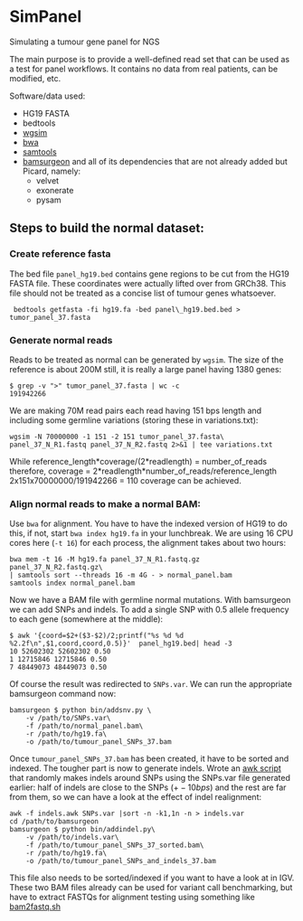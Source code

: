 # SimPanel
Simulating a tumour gene panel for NGS

The main purpose is to provide a well-defined read set that can be used as a test for panel workflows. It contains no data from real patients, can be modified, etc. 

Software/data used:
 - HG19 FASTA
 - bedtools
 - [wgsim](https://github.com/lh3/wgsim)
 - [bwa](https://github.com/lh3/)
 - [samtools](https://github.com/samtools/)
 - [bamsurgeon](https://github.com/adamewing/bamsurgeon) and all of its dependencies that are not already added but Picard, namely:
   - velvet 
   - exonerate 
   - pysam

## Steps to build the normal dataset:

### Create reference fasta
The bed file `panel_hg19.bed` contains gene regions to be cut from the HG19 FASTA file. These coordinates were actually lifted over from 
GRCh38. This file should not be treated as a concise list of tumour genes whatsoever.

```
 bedtools getfasta -fi hg19.fa -bed panel\_hg19.bed.bed > tumor_panel_37.fasta
```

### Generate normal reads
Reads to be treated as normal can be generated by `wgsim`. The size of the reference is about 200M still, it is really a large panel having 1380 genes:

```
$ grep -v ">" tumor_panel_37.fasta | wc -c
191942266
```
We are making 70M read pairs each read having 151 bps length and including some germline variations (storing these in variations.txt):
```
wgsim -N 70000000 -1 151 -2 151 tumor_panel_37.fasta\
panel_37_N_R1.fastq panel_37_N_R2.fastq 2>&1 | tee variations.txt
```

While reference\_length\*coverage/(2\*readlength) = number\_of\_reads therefore, coverage = 2\*readlength\*number\_of\_reads/reference\_length 
2x151x70000000/191942266 = 110 coverage can be achieved.

### Align normal reads to make a normal BAM:

Use `bwa` for alignment. You have to have the indexed version of HG19 to do this, if not, start `bwa index hg19.fa` in your lunchbreak. We are using 16 
CPU cores here (`-t 16`) for each process, the alignment takes about two hours:
```
bwa mem -t 16 -M hg19.fa panel_37_N_R1.fastq.gz panel_37_N_R2.fastq.gz\
| samtools sort --threads 16 -m 4G - > normal_panel.bam
samtools index normal_panel.bam
```
Now we have a BAM file with germline normal mutations. With bamsurgeon we can add SNPs and indels. To add a single SNP with 0.5 allele frequency to each 
gene (somewhere at the middle):
```
$ awk '{coord=$2+($3-$2)/2;printf("%s %d %d %2.2f\n",$1,coord,coord,0.5)}'  panel_hg19.bed| head -3
10 52602302 52602302 0.50
1 12715846 12715846 0.50
7 48449073 48449073 0.50
```
Of course the result was redirected to `SNPs.var`. We can run the appropriate bamsurgeon command now:
```
bamsurgeon $ python bin/addsnv.py \
    -v /path/to/SNPs.var\
    -f /path/to/normal_panel.bam\
    -r /path/to/hg19.fa\
    -o /path/to/tumour_panel_SNPs_37.bam
```
Once `tumour_panel_SNPs_37.bam` has been created, it have to be sorted and indexed. The tougher part is now to generate indels. Wrote an 
[awk script](https://github.com/szilvajuhos/simpanel/blob/master/indels.awk) that randomly makes indels around SNPs using the SNPs.var file 
generated earlier: half of indels are close to the SNPs ($+-10 bps$) and the rest are far from them, so we can have a look at the effect of 
indel realignment:

```
awk -f indels.awk SNPs.var |sort -n -k1,1n -n > indels.var
cd /path/to/bamsurgeon
bamsurgeon $ python bin/addindel.py\
    -v /path/to/indels.var\
    -f /path/to/tumour_panel_SNPs_37_sorted.bam\
    -r /path/to/hg19.fa\
    -o /path/to/tumour_panel_SNPs_and_indels_37.bam
```
This file also needs to be sorted/indexed if you want to have a look at in IGV. These two BAM files already can be used for variant call benchmarking, but 
have to extract FASTQs for alignment testing using something like [bam2fastq.sh](https://github.com/NationalGenomicsInfrastructure/ngi_pipeline/blob/master/scripts/bam2fastq.sh)

